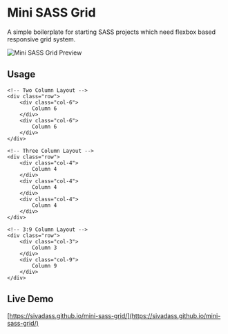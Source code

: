 # Mini SASS Grid
A simple boilerplate for starting SASS projects which need flexbox based responsive grid system.

![Mini SASS Grid Preview](https://res.cloudinary.com/sivadass/image/upload/v1506757990/mini-sass-grid.gif)

## Usage
```
<!-- Two Column Layout -->
<div class="row">
    <div class="col-6">
        Column 6
    </div>
    <div class="col-6">
        Column 6
    </div>
</div>

<!-- Three Column Layout -->
<div class="row">
    <div class="col-4">
        Column 4
    </div>
    <div class="col-4">
        Column 4
    </div>
    <div class="col-4">
        Column 4
    </div>
</div>

<!-- 3:9 Column Layout -->
<div class="row">
    <div class="col-3">
        Column 3
    </div>
    <div class="col-9">
        Column 9
    </div>
</div>
```


## Live Demo 
[https://sivadass.github.io/mini-sass-grid/](https://sivadass.github.io/mini-sass-grid/)